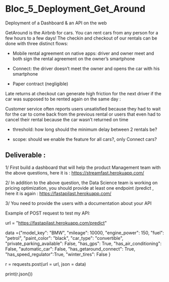 # Bloc_5_Deployment_Get_Around
Deployment of a Dashboard &amp; an API on the web

GetAround is the Airbnb for cars. You can rent cars from any person for a few hours to a few days!
The checkin and checkout of our rentals can be done with three distinct flows:

* Mobile rental agreement on native apps: driver and owner meet and both sign the rental agreement on the owner’s smartphone

* Connect: the driver doesn’t meet the owner and opens the car with his smartphone

* Paper contract (negligible)

Late returns at checkout can generate high friction for the next driver if the car was supposed to be rented again on the same day : 

Customer service often reports users unsatisfied because they had to wait for the car to come back from the previous rental or users that even had to cancel their rental because the car wasn’t returned on time

- threshold: how long should the minimum delay between 2 rentals be?

- scope: should we enable the feature for all cars?, only Connect cars?

## Deliverable :

1/ First build a dashboard that will help the product Management team with the above questions,
here it is : https://streamfast.herokuapp.com/

2/ In addition to the above question, the Data Science team is working on pricing optimization,
you should provide at least one endpoint /predict , here it is again : https://fastapilast.herokuapp.com/

3/ You need to provide the users with a documentation about your API

Example of POST request to test my API:

url = "https://fastapilast.herokuapp.com/predict"


data ={"model_key": "BMW",
  "mileage": 10000,
  "engine_power": 150,
  "fuel": "petrol",
  "paint_color": "black",
  "car_type": "convertible",
  "private_parking_available": False,
  "has_gps": True,
  "has_air_conditioning": False,
  "automatic_car": False,
  "has_getaround_connect": True,
  "has_speed_regulator":True,
  "winter_tires": False
}

r = requests.post(url = url, json = data)

print(r.json())
